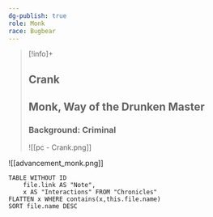 ```yaml
---
dg-publish: true
role: Monk
race: Bugbear
---
```


> [!info]+
> ## Crank
> ## Monk, Way of the Drunken Master
> ### Background: Criminal
> ![[pc - Crank.png]]

![[advancement_monk.png]]

```dataview
TABLE WITHOUT ID
	file.link AS "Note", 
	x AS "Interactions" FROM "Chronicles"
FLATTEN x WHERE contains(x,this.file.name) 
SORT file.name DESC
```



